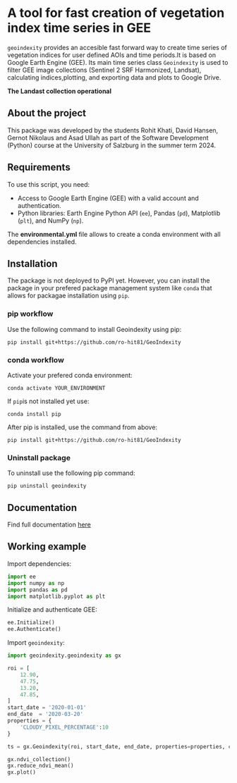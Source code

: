 # A tool for fast creation of vegetation index time series in GEE
`geoindexity` provides an accesible fast forward way to create time series of vegetation indices for user defined AOIs and time periods.It is based on Google Earth Engine (GEE). Its main time series class `Geoindexity` is used to filter GEE image collections (Sentinel 2 SRF Harmonized, Landsat), calculating indices,plotting, and exporting data and plots to Google Drive.

**The Landast collection operational**

## About the project
This package was developed by the students Rohit Khati, David Hansen, Gernot Nikolaus and Asad Ullah as part of the Software Development (Python) course at the University of Salzburg in the summer term 2024. 
## Requirements
To use this script, you need:
- Access to Google Earth Engine (GEE) with a valid account and authentication.
- Python libraries: Earth Engine Python API (`ee`), Pandas (`pd`), Matplotlib (`plt`), and NumPy (`np`).

The **environmental.yml** file allows to create a conda environment with all dependencies installed. 
## Installation 
The package is not deployed to PyPI yet. However, you can install the package in your prefered package management system like `conda` that allows for packagae installation using `pip`.  
### pip workflow
Use the following command to install Geoindexity using pip: 
```
pip install git+https://github.com/ro-hit81/GeoIndexity
```
### conda workflow 
Activate your prefered conda environment: 
```
conda activate YOUR_ENVIRONMENT
```

If `pip`is not installed yet use: 
```
conda install pip 
```

After pip is installed, use the command from above: 
```
pip install git+https://github.com/ro-hit81/GeoIndexity

```

### Uninstall package 
To uninstall use the following pip command: 
```
pip uninstall geoindexity 
```

## Documentation 
Find full documentation [here](./docs/documentation.md)

## Working example
Import dependencies:
```python 
import ee 
import numpy as np
import pandas as pd 
import matplotlib.pyplot as plt 
```
Initialize and authenticate GEE:
```python
ee.Initialize() 
ee.Authenticate() 
```
Import `geoindexity`: 
```python 
import geoindexity.geoindexity as gx
```
```python
roi = [
    12.90,
    47.75,
    13.20,
    47.85,
]
start_date = '2020-01-01'
end_date  = '2020-03-20'
properties = {
    'CLOUDY_PIXEL_PERCENTAGE':10
}

ts = gx.Geoindexity(roi, start_date, end_date, properties=properties, collection_id='Sentinel')

gx.ndvi_collection() 
gx.reduce_ndvi_mean()
gx.plot() 
````
